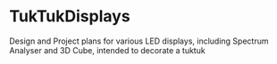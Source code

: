 # TukTukDisplays
Design and Project plans for various LED displays, including Spectrum Analyser and 3D Cube, intended to decorate a tuktuk
